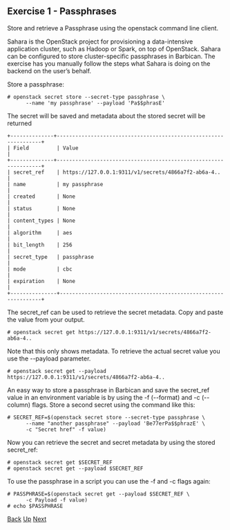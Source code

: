 ## Exercise 1 - Passphrases
Store and retrieve a Passphrase using the openstack command line client.

Sahara is the OpenStack project for provisioning a data-intensive application cluster, such as Hadoop or Spark, on top of OpenStack.  Sahara can be configured to store cluster-specific passphrases in Barbican.  The exercise has you manually follow the steps what Sahara is doing on the backend on the user’s behalf.

Store a passphrase:

    # openstack secret store --secret-type passphrase \
          --name 'my passphrase' --payload 'Pa$$phrasE'

The secret will be saved and metadata about the stored secret will be returned

```
+--------------+-----------------------------------------------------------------+
| Field         | Value                                                          |
+--------------+-----------------------------------------------------------------+
| secret_ref    | https://127.0.0.1:9311/v1/secrets/4866a7f2-ab6a-4..            |
| name          | my passphrase                                                  |
| created       | None                                                           |
| status        | None                                                           |
| content_types | None                                                           |
| algorithm     | aes                                                            |
| bit_length    | 256                                                            |
| secret_type   | passphrase                                                     |
| mode          | cbc                                                            |
| expiration    | None                                                           |
+---------------+----------------------------------------------------------------+
```
The secret_ref can be used to retrieve the secret metadata.  Copy and paste the value from your output.

    # openstack secret get https://127.0.0.1:9311/v1/secrets/4866a7f2-ab6a-4..

Note that this only shows metadata.  To retrieve the actual secret value you use the --payload parameter.

    # openstack secret get --payload https://127.0.0.1:9311/v1/secrets/4866a7f2-ab6a-4..


An easy way to store a passphrase in Barbican and save the secret_ref value in an environment variable is by using the -f (--format) and -c (--column) flags.  Store a second secret using the command like this:

    # SECRET_REF=$(openstack secret store --secret-type passphrase \
          --name "another passphrase" --payload 'Be77erPa$$phrazE' \
          -c "Secret href" -f value)

Now you can retrieve the secret and secret metadata by using the stored secret_ref:

    # openstack secret get $SECRET_REF
    # openstack secret get --payload $SECRET_REF

To use the passphrase in a script you can use the -f and -c flags again:

    # PASSPHRASE=$(openstack secret get --payload $SECRET_REF \
          -c Payload -f value)
    # echo $PASSPHRASE


[Back](Exercise_00_Setup.md) [Up](../README.md) [Next](Exercise_02_Symmetric_Enrcryption_Keys.md)
